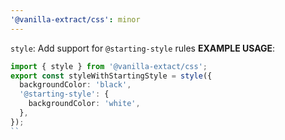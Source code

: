 ```yaml
---
'@vanilla-extract/css': minor
---
```


`style`: Add support for `@starting-style` rules
**EXAMPLE USAGE**:
```ts
import { style } from '@vanilla-extact/css';
export const styleWithStartingStyle = style({
  backgroundColor: 'black',
  '@starting-style': {
    backgroundColor: 'white',
  },
});
``
